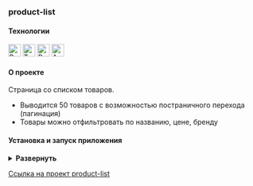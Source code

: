 ### product-list

#### Технологии

<div>
  <img height='25px' src="https://img.shields.io/badge/React-20232A??style=plastic&logo=react&logoColor=61DAFB" alt="React">
  <img height='25px' src="https://img.shields.io/badge/TypeScript-20232A??style=plastic&logo=typescript&logoColor=3178C6" alt="TypeScript">
  <img height='25px' src="https://img.shields.io/badge/Redux Toolkit-20232A??style=plastic&logo=redux&logoColor=764ABC" alt="Redux Toolkit">
  <img height='25px' src="https://img.shields.io/badge/Ant Design-20232A??style=for-the-badge&logo=Ant Design&logoColor=0170FE" alt="Ant Design"/>
</div>

#### О проекте

Страница со списком товаров.

- Выводится 50 товаров с возможностью постраничного перехода (пагинация)
- Товары можно отфильтровать по названию, цене, бренду


#### Установка и запуск приложения

<details><summary><b>Развернуть</b></summary>

Клонировать репозиторий:

    git clone https://github.com/Mariyazakharova73/product-list.git

Установить зависимости:

    npm install

Запустить проект:

    npm start

</details>

[Ссылка на проект product-list](https://mariyazakharova73.github.io/product-list/)
